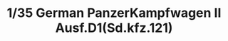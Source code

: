 ---
layout: product
title: "1/35 German PanzerKampfwagen II Ausf.D1(Sd.kfz.121)"
price: "TBA" 
desc: "Maketa"
img_path: "/assets/img/BRNC35061.webp"
brand: "Bronco"
available: false
special_offer: false
new: false
soon: false
cat: "010000"
subcat: "015800"
subsubcat: "0N/A"
sifra: "BRNC35061"
popular: false
spec: false
---